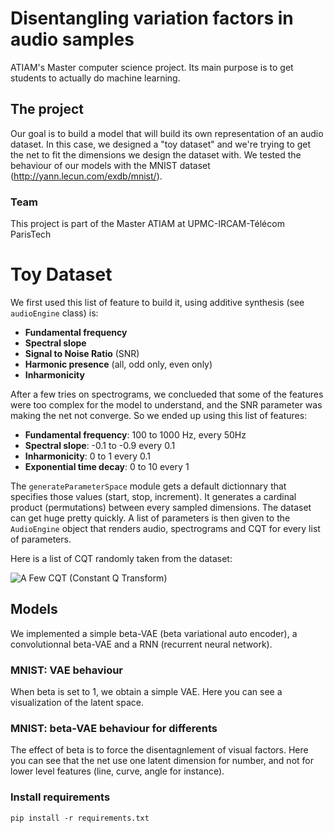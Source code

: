 # Disentangling variation factors in audio samples

ATIAM's Master computer science project. Its main purpose is to get students to actually do machine learning.
## The project
Our goal is to build a model that will build its own representation of an audio dataset. In this case, we designed a "toy dataset" and we're trying to get the net to fit the dimensions we design the dataset with. We tested the behaviour of our models with the MNIST dataset (http://yann.lecun.com/exdb/mnist/).

### Team
This project is part of the Master ATIAM at UPMC-IRCAM-Télécom ParisTech

# Toy Dataset
We first used this list of feature to build it, using additive synthesis (see `audioEngine` class) is:
* **Fundamental frequency**
* **Spectral slope**
* **Signal to Noise Ratio** (SNR)
* **Harmonic presence** (all, odd only, even only)
* **Inharmonicity**

After a few tries on spectrograms, we conclueded that some of the features were too complex for the model to understand, and the SNR 
parameter was making the net not converge. So we ended up using this list of features:
* **Fundamental frequency**: 100 to 1000 Hz, every 50Hz
* **Spectral slope**: -0.1 to -0.9 every  0.1
* **Inharmonicity**: 0 to 1 every 0.1
* **Exponential time decay**: 0 to 10 every 1

The `generateParameterSpace` module gets a default dictionnary that specifies those values (start, stop, increment). It generates a cardinal product (permutations) between every sampled dimensions. The dataset can get huge pretty quickly. A list of parameters is then given to the `AudioEngine` object that renders audio, spectrograms and CQT for every list of parameters.

Here is a list of CQT randomly taken from the dataset:


![A Few CQT (Constant Q Transform)](data/CQT/real_image.png)

## Models
We implemented a simple beta-VAE (beta variational auto encoder), a convolutionnal beta-VAE and a RNN (recurrent neural network).

### MNIST: VAE behaviour
When beta is set to 1, we obtain a simple VAE. Here you can see a visualization of the latent space.

### MNIST: beta-VAE behaviour for differents
The effect of beta is to force the disentagnlement of visual factors. Here you can see that the net use one latent dimension for number, and not for lower level features (line, curve, angle for instance).

### Install requirements
`pip install -r requirements.txt`
